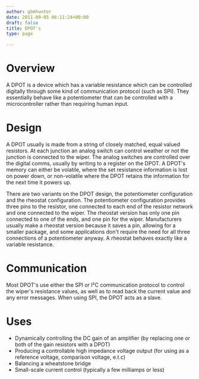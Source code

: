 ```yaml
---
author: gbmhunter
date: 2011-09-05 06:11:24+00:00
draft: false
title: DPOT's
type: page

---
```


# Overview

A DPOT is a device which has a variable resistance which can be controlled digitally through some kind of communication protocol (such as SPI). They essentially behave like a potentiometer that can be controlled with a microcontroller rather than requiring human input.

# Design

A DPOT usually is made from a string of closely matched, equal valued resistors. At each junction an analog switch can control weather or not the junction is connected to the wiper. The analog switches are controlled over the digital comms, usually by writing to a register on the DPOT. A DPOT's memory can either be volatile, where the set resistance information is lost on power down, or non-volatile where the DPOT retains the information for the next time it powers up.

There are two variants on the DPOT design, the potentiometer configuration and the rheostat configuration. The potentiometer configuration provides three pins to the resistor, one connected to each end of the resistor network and one connected to the wiper. The rheostat version has only one pin connected to one of the ends, and one pin for the wiper. Manufacturers usually make a rheostat version because it saves a pin, allowing for a smaller package, and some applications don't require the need for all three connections of a potentiometer anyway. A rheostat behaves exactly like a variable resistance.

# Communication

Most DPOT's use either the SPI or I²C communication protocol to control the wiper's resistance values, as well as to read back the current value and any error messages. When using SPI, the DPOT acts as a slave.

# Uses

* Dynamically controlling the DC gain of an amplifier (by replacing one or both of the gain resistors with a DPOT)
* Producing a controllable high impedance voltage output (for using as a reference voltage, comparison voltage, e.t.c)
* Balancing a wheatstone bridge
* Small-scale current control (typically a few milliamps or less)
